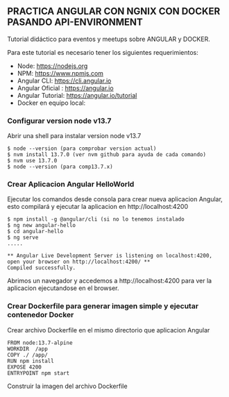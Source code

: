 **PRACTICA ANGULAR CON NGNIX CON DOCKER PASANDO API-ENVIRONMENT**
------------------------------------------------------------------

Tutorial didáctico para eventos y meetups sobre ANGULAR y DOCKER.

Para este tutorial es necesario tener los siguientes requerimientos:

- Node: https://nodejs.org
- NPM: https://www.npmjs.com
- Angular CLI: https://cli.angular.io
- Angular Oficial : https://angular.io
- Angular Tutorial: https://angular.io/tutorial
- Docker en equipo local: 

### Configurar version node v13.7

Abrir una shell para instalar version node v13.7
```
$ node --version (para comprobar version actual)
$ nvm install 13.7.0 (ver nvm github para ayuda de cada comando)
$ nvm use 13.7.0
$ node --version (para comp13.7.x)
```

### Crear Aplicacion Angular HelloWorld

Ejecutar los comandos desde consola para crear nueva aplicacion Angular, esto compilará y ejecutar la aplicacion en http://localhost:4200
```
$ npm install -g @angular/cli (si no lo tenemos instalado
$ ng new angular-hello
$ cd angular-hello
$ ng serve
.....

** Angular Live Development Server is listening on localhost:4200, open your browser on http://localhost:4200/ **
Compiled successfully.
```
Abrimos un navegador y accedemos a http://localhost:4200 para ver la aplicacion ejecutandose en el browser.

### Crear Dockerfile para generar imagen simple y ejecutar contenedor Docker

Crear archivo Dockerfile en el mismo directorio que aplicacion Angular
```
FROM node:13.7-alpine
WORKDIR  /app
COPY ./ /app/
RUN npm install
EXPOSE 4200
ENTRYPOINT npm start
```

Construir la imagen del archivo Dockerfile 



